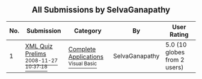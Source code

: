 ﻿<div align="center">

## All Submissions by SelvaGanapathy

</div>

No.  | Submission | Category | By   | User Rating
---- | ---------- | -------- | ---- | -----------
1 | [XML Quiz Prelims<br /><sup>2008-11-27 10:37:18</sup>](https://github.com/Planet-Source-Code/selvaganapathy-xml-quiz-prelims__1-71845) | [Complete Applications<br /><sup>Visual Basic</sup>](../ByCategory/complete-applications__1-27.md) | SelvaGanapathy | 5.0 (10 globes from 2 users)
